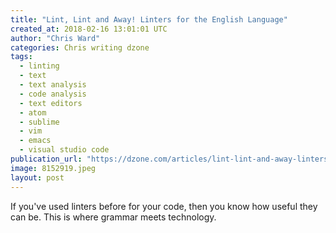```yaml
---
title: "Lint, Lint and Away! Linters for the English Language"
created_at: 2018-02-16 13:01:01 UTC
author: "Chris Ward"
categories: Chris writing dzone
tags: 
  - linting
  - text
  - text analysis
  - code analysis
  - text editors
  - atom
  - sublime
  - vim
  - emacs
  - visual studio code
publication_url: "https://dzone.com/articles/lint-lint-and-away-linters-for-the-english-languag"
image: 8152919.jpeg
layout: post
---
```

If you've used linters before for your code, then you know how useful they can be. This is where grammar meets technology.

